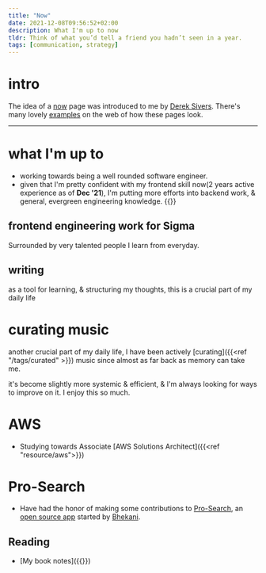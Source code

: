 ```yaml
---
title: "Now"
date: 2021-12-08T09:56:52+02:00
description: What I'm up to now
tldr: Think of what you’d tell a friend you hadn’t seen in a year.
tags: [communication, strategy]
---
```


# intro
The idea of a [now](https://nownownow.com/about) page was introduced to me by [Derek Sivers](https://sive.rs/now). There's many lovely [examples](https://nownownow.com/) on the web of how these pages look.

---

# what I'm up to
- working towards being a well rounded software engineer.
- given that I'm pretty confident with my frontend skill now(2 years active experience as of **Dec '21**), I'm putting more efforts into backend work, & general, evergreen engineering knowledge.
{{<youtube Bx17ywo-5nM>}}

## frontend engineering work for Sigma
Surrounded by very talented people I learn from everyday.

## writing
as a tool for learning, & structuring my thoughts, this is a crucial part of my daily life

# curating music
another crucial part of my daily life, I have been actively [curating]({{<ref "/tags/curated" >}}) music since almost as far back as memory can take me.

it's become slightly more systemic & efficient, & I'm always looking for ways to improve on it. I enjoy this so much.

# AWS
- Studying towards Associate [AWS Solutions Architect]({{<ref "resource/aws">}})

# Pro-Search
- Have had the honor of making some contributions to [Pro-Search](https://pro-search.io), an [open source app](https://github.com/bhekanik/pro-search) started by [Bhekani](https://github.com/bhekanik).

## Reading
- [My book notes]({{<ref book>}})